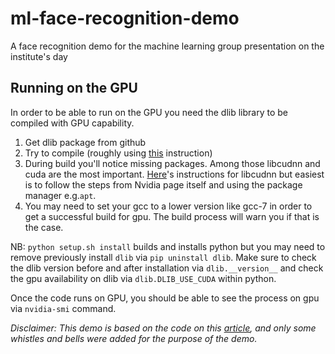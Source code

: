# ml-face-recognition-demo
A face recognition demo for the machine learning group presentation on the institute's day

## Running on the GPU

In order to be able to run on the GPU you need the dlib library to be compiled with GPU capability.

1. Get dlib package from github
2. Try to compile (roughly using [this](https://stackoverflow.com/questions/51697468/how-to-check-if-dlib-is-using-gpu-or-not) instruction)
3. During build you'll notice missing packages. Among those libcudnn and cuda are the most important. [Here](https://gist.github.com/matheustguimaraes/43e0b65aa534db4df2918f835b9b361d)'s instructions for libcudnn but easiest is to follow the steps from Nvidia page itself and using the package manager e.g.`apt`.
4. You may need to set your gcc to a lower version like gcc-7 in order to get a successful build for gpu. The build process will warn you if that is the case.

NB: `python setup.sh install` builds and installs python but you may need to remove previously install `dlib` via `pip uninstall dlib`. Make sure to check the dlib version before and after installation via `dlib.__version__` and check the gpu availability on dlib via `dlib.DLIB_USE_CUDA` within python.

Once the code runs on GPU, you should be able to see the process on gpu via `nvidia-smi` command.


_Disclaimer: This demo is based on the code on this [article](https://towardsdatascience.com/building-a-face-recognizer-in-python-7fd6630c6340), and only some whistles and bells were added for the purpose of the demo._

